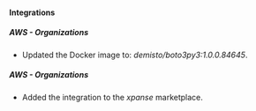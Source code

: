 
#### Integrations

##### AWS - Organizations

- Updated the Docker image to: *demisto/boto3py3:1.0.0.84645*.

##### AWS - Organizations

- Added the integration to the *xpanse* marketplace.


